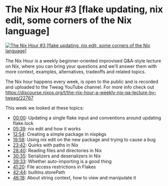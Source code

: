 # The Nix Hour #3 [flake updating, nix edit, some corners of the Nix language]

[![The Nix Hour #3 [flake updating, nix edit, some corners of the Nix language]](https://img.youtube.com/vi/_OBcPLnyNag/0.jpg)](https://www.youtube.com/watch?v=_OBcPLnyNag)

The Nix Hour is a weekly beginner-oriented improvised Q&A-style lecture on Nix, where you can bring your questions and we'll answer them with more context, examples, alternatives, tradeoffs and related topics.

The Nix hour happens every week, is open to the public and is recorded and uploaded to the Tweag YouTube channel. For more info check out https://discourse.nixos.org/t/the-nix-hour-a-weekly-nix-qa-lecture-by-tweag/22767

This week we looked at these topics:

* [00:00](https://www.youtube.com/watch?v=_OBcPLnyNag&t=0): Updating a single flake input and conventions around updating flake.lock
* [05:39](https://www.youtube.com/watch?v=_OBcPLnyNag&t=339): nix edit and how it works
* [12:54](https://www.youtube.com/watch?v=_OBcPLnyNag&t=774): Creating a simple package in nixpkgs
* [19:58](https://www.youtube.com/watch?v=_OBcPLnyNag&t=1198): Using nix edit on the new package and trying to cause a bug
* [23:42](https://www.youtube.com/watch?v=_OBcPLnyNag&t=1422): Quirks with paths in Nix
* [28:40](https://www.youtube.com/watch?v=_OBcPLnyNag&t=1720): Reading files and directories in Nix
* [30:35](https://www.youtube.com/watch?v=_OBcPLnyNag&t=1835): Serializers and deserializers in Nix
* [39:33](https://www.youtube.com/watch?v=_OBcPLnyNag&t=2373): Whether auto-importing is a good thing
* [41:20](https://www.youtube.com/watch?v=_OBcPLnyNag&t=2480): File access restrictions in Flakes
* [42:44](https://www.youtube.com/watch?v=_OBcPLnyNag&t=2564): builtins.storePath
* [46:18](https://www.youtube.com/watch?v=_OBcPLnyNag&t=2778): About string context, how to view and manipulate it

